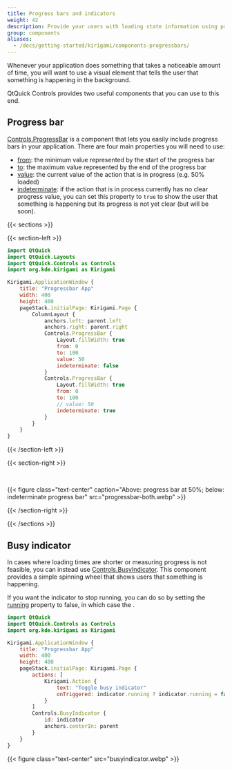 ```yaml
---
title: Progress bars and indicators
weight: 42
description: Provide your users with loading state information using progress bars.
group: components
aliases:
  - /docs/getting-started/kirigami/components-progressbars/
---
```


Whenever your application does something that takes a noticeable amount of time, you will want to use a visual element that tells the user that something is happening in the background. 

QtQuick Controls provides two useful components that you can use to this end.

## Progress bar

[Controls.ProgressBar](docs:qtquickcontrols;QtQuick.Controls.ProgressBar) is a component that lets you easily include progress bars in your application. There are four main properties you will need to use:

- [from](https://doc.qt.io/qt-6/qml-qtquick-controls2-progressbar.html#from-prop): the minimum value represented by the start of the progress bar
- [to](https://doc.qt.io/qt-6/qml-qtquick-controls2-progressbar.html#to-prop): the maximum value represented by the end of the progress bar
- [value](https://doc.qt.io/qt-6/qml-qtquick-controls2-progressbar.html#value-prop): the current value of the action that is in progress (e.g. 50% loaded)
- [indeterminate](https://doc.qt.io/qt-6/qml-qtquick-controls2-progressbar.html#indeterminate-prop): if the action that is in process currently has no clear progress value, you can set this property to `true` to show the user that something is happening but its progress is not yet clear (but will be soon).

{{< sections >}}

{{< section-left >}}

```qml
import QtQuick
import QtQuick.Layouts
import QtQuick.Controls as Controls
import org.kde.kirigami as Kirigami

Kirigami.ApplicationWindow {
    title: "Progressbar App"
    width: 400
    height: 400
    pageStack.initialPage: Kirigami.Page {
        ColumnLayout {
            anchors.left: parent.left
            anchors.right: parent.right
            Controls.ProgressBar {
                Layout.fillWidth: true
                from: 0
                to: 100
                value: 50
                indeterminate: false
            }
            Controls.ProgressBar {
                Layout.fillWidth: true
                from: 0
                to: 100
                // value: 50
                indeterminate: true
            }
        }
    }
}
```

{{< /section-left >}}

{{< section-right >}}

<br>

{{< figure class="text-center" caption="Above: progress bar at 50%; below: indeterminate progress bar" src="progressbar-both.webp" >}}

{{< /section-right >}}

{{< /sections >}}

## Busy indicator

In cases where loading times are shorter or measuring progress is not feasible, you can instead use [Controls.BusyIndicator](docs:qtquickcontrols;QtQuick.Controls.BusyIndicator). This component provides a simple spinning wheel that shows users that something is happening.

If you want the indicator to stop running, you can do so by setting the [running](https://doc.qt.io/qt-6/qml-qtquick-controls2-busyindicator.html#running-prop) property to false, in which case the .

```qml
import QtQuick
import QtQuick.Controls as Controls
import org.kde.kirigami as Kirigami

Kirigami.ApplicationWindow {
    title: "Progressbar App"
    width: 400
    height: 400
    pageStack.initialPage: Kirigami.Page {
        actions: [
            Kirigami.Action {
                text: "Toggle busy indicator"
                onTriggered: indicator.running ? indicator.running = false : indicator.running = true
            }
        ]
        Controls.BusyIndicator {
            id: indicator
            anchors.centerIn: parent
        }
    }
}
```

{{< figure class="text-center" src="busyindicator.webp" >}}
